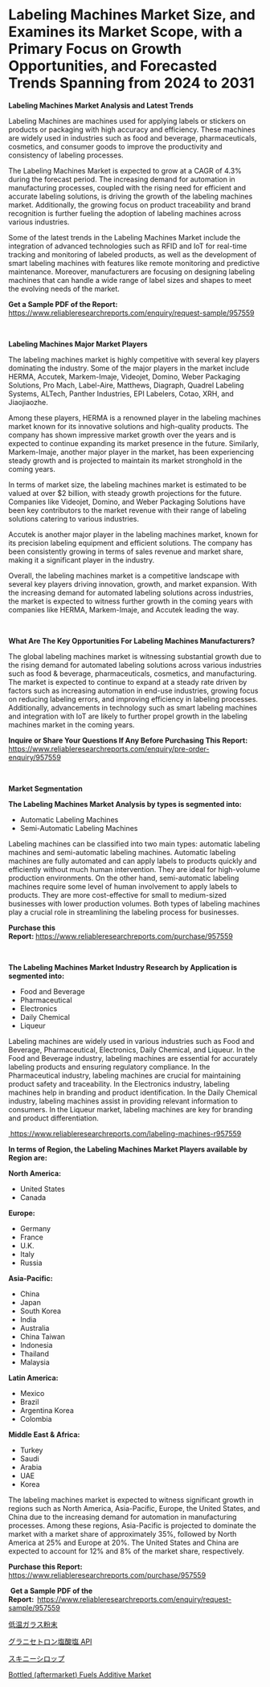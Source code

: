 <p><h1>Labeling Machines Market Size, and Examines its Market Scope, with a Primary Focus on Growth Opportunities, and Forecasted Trends Spanning from 2024 to 2031</h1></p><p><strong>Labeling Machines Market Analysis and Latest Trends</strong></p>
<p><p>Labeling Machines are machines used for applying labels or stickers on products or packaging with high accuracy and efficiency. These machines are widely used in industries such as food and beverage, pharmaceuticals, cosmetics, and consumer goods to improve the productivity and consistency of labeling processes.</p><p>The Labeling Machines Market is expected to grow at a CAGR of 4.3% during the forecast period. The increasing demand for automation in manufacturing processes, coupled with the rising need for efficient and accurate labeling solutions, is driving the growth of the labeling machines market. Additionally, the growing focus on product traceability and brand recognition is further fueling the adoption of labeling machines across various industries.</p><p>Some of the latest trends in the Labeling Machines Market include the integration of advanced technologies such as RFID and IoT for real-time tracking and monitoring of labeled products, as well as the development of smart labeling machines with features like remote monitoring and predictive maintenance. Moreover, manufacturers are focusing on designing labeling machines that can handle a wide range of label sizes and shapes to meet the evolving needs of the market.</p></p>
<p><strong>Get a Sample PDF of the Report:&nbsp;</strong> <a href="https://www.reliableresearchreports.com/enquiry/request-sample/957559">https://www.reliableresearchreports.com/enquiry/request-sample/957559</a></p>
<p>&nbsp;</p>
<p><strong>Labeling Machines Major Market Players</strong></p>
<p><p>The labeling machines market is highly competitive with several key players dominating the industry. Some of the major players in the market include HERMA, Accutek, Markem-Imaje, Videojet, Domino, Weber Packaging Solutions, Pro Mach, Label-Aire, Matthews, Diagraph, Quadrel Labeling Systems, ALTech, Panther Industries, EPI Labelers, Cotao, XRH, and Jiaojiaozhe.</p><p>Among these players, HERMA is a renowned player in the labeling machines market known for its innovative solutions and high-quality products. The company has shown impressive market growth over the years and is expected to continue expanding its market presence in the future. Similarly, Markem-Imaje, another major player in the market, has been experiencing steady growth and is projected to maintain its market stronghold in the coming years.</p><p>In terms of market size, the labeling machines market is estimated to be valued at over $2 billion, with steady growth projections for the future. Companies like Videojet, Domino, and Weber Packaging Solutions have been key contributors to the market revenue with their range of labeling solutions catering to various industries.</p><p>Accutek is another major player in the labeling machines market, known for its precision labeling equipment and efficient solutions. The company has been consistently growing in terms of sales revenue and market share, making it a significant player in the industry.</p><p>Overall, the labeling machines market is a competitive landscape with several key players driving innovation, growth, and market expansion. With the increasing demand for automated labeling solutions across industries, the market is expected to witness further growth in the coming years with companies like HERMA, Markem-Imaje, and Accutek leading the way.</p></p>
<p>&nbsp;</p>
<p><strong>What Are The Key Opportunities For Labeling Machines Manufacturers?</strong></p>
<p><p>The global labeling machines market is witnessing substantial growth due to the rising demand for automated labeling solutions across various industries such as food & beverage, pharmaceuticals, cosmetics, and manufacturing. The market is expected to continue to expand at a steady rate driven by factors such as increasing automation in end-use industries, growing focus on reducing labeling errors, and improving efficiency in labeling processes. Additionally, advancements in technology such as smart labeling machines and integration with IoT are likely to further propel growth in the labeling machines market in the coming years.</p></p>
<p><strong>Inquire or Share Your Questions If Any Before Purchasing This Report:</strong> <a href="https://www.reliableresearchreports.com/enquiry/pre-order-enquiry/957559">https://www.reliableresearchreports.com/enquiry/pre-order-enquiry/957559</a></p>
<p>&nbsp;</p>
<p><strong>Market Segmentation</strong></p>
<p><strong>The Labeling Machines Market Analysis by types is segmented into:</strong></p>
<p><ul><li>Automatic Labeling Machines</li><li>Semi-Automatic Labeling Machines</li></ul></p>
<p><p>Labeling machines can be classified into two main types: automatic labeling machines and semi-automatic labeling machines. Automatic labeling machines are fully automated and can apply labels to products quickly and efficiently without much human intervention. They are ideal for high-volume production environments. On the other hand, semi-automatic labeling machines require some level of human involvement to apply labels to products. They are more cost-effective for small to medium-sized businesses with lower production volumes. Both types of labeling machines play a crucial role in streamlining the labeling process for businesses.</p></p>
<p><strong>Purchase this Report:&nbsp;</strong><a href="https://www.reliableresearchreports.com/purchase/957559">https://www.reliableresearchreports.com/purchase/957559</a></p>
<p>&nbsp;</p>
<p><strong>The Labeling Machines Market Industry Research by Application is segmented into:</strong></p>
<p><ul><li>Food and Beverage</li><li>Pharmaceutical</li><li>Electronics</li><li>Daily Chemical</li><li>Liqueur</li></ul></p>
<p><p>Labeling machines are widely used in various industries such as Food and Beverage, Pharmaceutical, Electronics, Daily Chemical, and Liqueur. In the Food and Beverage industry, labeling machines are essential for accurately labeling products and ensuring regulatory compliance. In the Pharmaceutical industry, labeling machines are crucial for maintaining product safety and traceability. In the Electronics industry, labeling machines help in branding and product identification. In the Daily Chemical industry, labeling machines assist in providing relevant information to consumers. In the Liqueur market, labeling machines are key for branding and product differentiation.</p></p>
<p><a href="https://www.reliableresearchreports.com/labeling-machines-r957559">&nbsp;https://www.reliableresearchreports.com/labeling-machines-r957559</a></p>
<p><strong>In terms of Region, the Labeling Machines Market Players available by Region are:</strong></p>
<p>
    <p> <strong> North America: </strong>
        <ul>
            <li>United States</li>
            <li>Canada</li>
        </ul>
        </p> 
    <p> <strong> Europe: </strong>
        <ul>
            <li>Germany</li>
            <li>France</li>
            <li>U.K.</li>
            <li>Italy</li>
            <li>Russia</li>
        </ul>
        </p> 
    <p> <strong> Asia-Pacific: </strong>
        <ul>
            <li>China</li>
            <li>Japan</li>
            <li>South Korea</li>
            <li>India</li>
            <li>Australia</li>
            <li>China Taiwan</li>
            <li>Indonesia</li>
            <li>Thailand</li>
            <li>Malaysia</li>
        </ul>
        </p> 
    <p> <strong> Latin America: </strong>
        <ul>
            <li>Mexico</li>
            <li>Brazil</li>
            <li>Argentina Korea</li>
            <li>Colombia</li>
        </ul>
        </p> 
    <p> <strong> Middle East & Africa: </strong>
        <ul>
            <li>Turkey</li>
            <li>Saudi</li>
            <li>Arabia</li>
            <li>UAE</li>
            <li>Korea</li>
        </ul>
    </p>
    </p>
<p><p>The labeling machines market is expected to witness significant growth in regions such as North America, Asia-Pacific, Europe, the United States, and China due to the increasing demand for automation in manufacturing processes. Among these regions, Asia-Pacific is projected to dominate the market with a market share of approximately 35%, followed by North America at 25% and Europe at 20%. The United States and China are expected to account for 12% and 8% of the market share, respectively.</p></p>
<p><strong>Purchase this Report: </strong><a href="https://www.reliableresearchreports.com/purchase/957559">https://www.reliableresearchreports.com/purchase/957559</a></p>
<p>&nbsp;<strong>Get a Sample PDF of the Report:&nbsp;&nbsp;</strong><a href="https://www.reliableresearchreports.com/enquiry/request-sample/957559">https://www.reliableresearchreports.com/enquiry/request-sample/957559</a></p>
<p><strong></strong></p>
<p><p><a href="https://github.com/SkylarDaniel70/Market-Research-Report-List-1/blob/main/915080484302.md">低温ガラス粉末</a></p><p><a href="https://github.com/GiovaniLeannon/Market-Research-Report-List-1/blob/main/138453084303.md">グラニセトロン塩酸塩 API</a></p><p><a href="https://medium.com/@josephmiller1959/%E3%82%B9%E3%82%AD%E3%83%8B%E3%83%BC%E3%82%B7%E3%83%AD%E3%83%83%E3%83%97%E5%B8%82%E5%A0%B4%E3%81%AE%E3%82%A4%E3%83%B3%E3%82%B5%E3%82%A4%E3%83%88-%E5%B8%82%E5%A0%B4%E5%8B%95%E5%90%91-%E6%88%90%E9%95%B7-2024%E5%B9%B4%E3%81%8B%E3%82%892031%E5%B9%B4%E3%81%BE%E3%81%A7%E3%81%AE%E4%BA%88%E6%B8%AC-167197c28306">スキニーシロップ</a></p><p><a href="https://github.com/LibbySpencer2018/Market-Research-Report-List-1/blob/main/bottled-aftermarket-fuels-additive-market.md">Bottled (aftermarket) Fuels Additive Market</a></p></p>